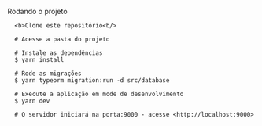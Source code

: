 Rodando o projeto

      <b>Clone este repositório<b/>

      # Acesse a pasta do projeto

      # Instale as dependências
      $ yarn install

      # Rode as migrações
      $ yarn typeorm migration:run -d src/database

      # Execute a aplicação em mode de desenvolvimento
      $ yarn dev

      # O servidor iniciará na porta:9000 - acesse <http://localhost:9000>
